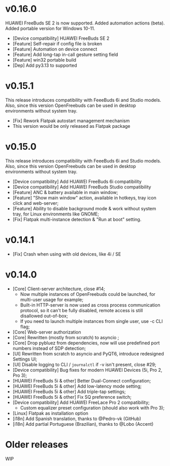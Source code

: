 # v0.16.0
HUAWEI FreeBuds SE 2 is now supported. Added automation actions (beta).
Added portable version for Windows 10-11.

-  [Device compatibility] HUAWEI FreeBuds SE 2
-  [Feature] Self-repair if config file is broken 
-  [Feature] Automation on device connect
-  [Feature] Add long-tap in-call gesture setting field 
-  [Feature] win32 portable build 
-  [Dep] Add py3.13 to supported 

# v0.15.1
This release introduces compatibility with FeeeBuds 6i and Studio models.
Also, since this version OpenFreebuds can be used in desktop environments
without system tray.

- [Fix] Rework Flatpak autostart management mechanism
- This version would be only released as Flatpak package

# v0.15.0
This release introduces compatibility with FeeeBuds 6i and Studio models.
Also, since this version OpenFreebuds can be used in desktop environments
without system tray.

- [Device compatibility] Add HUAWEI FreeBuds 6i compatibility
- [Device compatibility] Add HUAWEI FreeBuds Studio compatibility
- [Feature] ANC & battery available in main window;
- [Feature] "Show main window" action, available in hotkeys, tray icon click and web-server;
- [Feature] Ability to disable background mode & work without system tray, for Linux environments like GNOME;
- [Fix] Flatpak multi-instance detection & "Run at boot" setting.

# v0.14.1
- [Fix] Crash when using with old devices, like 4i / SE

# v0.14.0
- [Core] Client-server architecture, close #14;
	- Now multiple instances of OpenFreebuds could be launched, for multi-user usage for example;
	- Built-in HTTP-server is now used as cross process communication protocol, so it can't be fully disabled, remote access is still disallowed out-of-box;
	- If you need to launch multiple instances from single user, use -c  CLI flag;
- [Core] Web-server authorization
- [Core] Rewritten (mostly from scratch) to asyncio ;
- [Core] Drop pybluez  from dependencies, now will use predefined port numbers instead of SDP detection;
- [UI] Rewritten from scratch to asyncio  and PyQT6, introduce redesigned Settings UI;
- [UI] Disable logging to CLI / `journalctl` if -v  isn't present, close #29;
- [Device compatibility] Bug fixes for modern HUAWEI Devices (5i, Pro 2, Pro 3);
- [HUAWEI FreeBuds 5i & other] Better Dual-Connect configuration;
- [HUAWEI FreeBuds 5i & other] Add low-latency mode setting;
- [HUAWEI FreeBuds 5i & other] Add triple-tap settings;
- [HUAWEI FreeBuds 5i & other] Fix SQ preference switch;
- [Device compatibility] Add HUAWEI FreeLace Pro 2 compatibility;
	- Custom equalizer preset configuration (should also work with Pro 3);
- [Linux] Flatpak as installation option
- [i18n] Add Spanish translation, thanks to @Pedro-vk (GitHub)
- [i18n] Add  partial Portuguese (Brazilian), thanks to  @Lobo (Accent)

# Older releases
WIP
